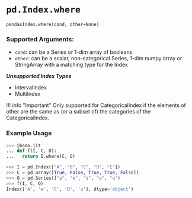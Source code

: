 # `pd.Index.where`

`pandasIndex.where(cond, other=None)`

### Supported Arguments:

  - `cond`: can be a Series or 1-dim array of booleans
  - `other`: can be a scalar, non-categorical Series, 1-dim numpy array or StringArray with a matching type for the Index

***Unsupported Index Types***

  - IntervalIndex
  - MultiIndex

!!! info "Important"
      Only supported for CategoricalIndex if the elements of other are the same as (or a subset of) the categories of the CategoricalIndex.

### Example Usage

```py
>>> @bodo.jit
... def f(I, C, O):
...   return I.where(C, O)

>>> I = pd.Index(["A", "B", "C", "D", "E"])
>>> C = pd.array([True, False, True, True, False])
>>> O = pd.Series(["a", "e", "i", "o", "u")
>>> f(I, C, O)
Index(['A', 'e', 'C', 'D', 'u'], dtype='object')
```

